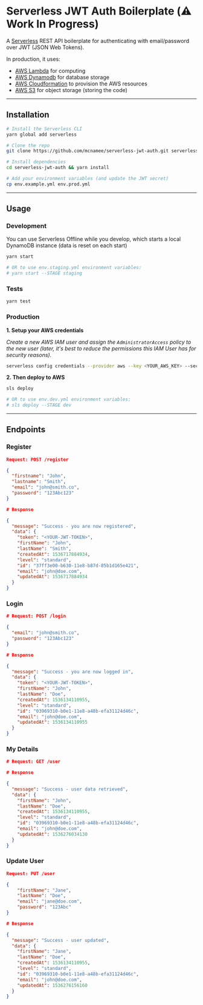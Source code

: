 # Serverless JWT Auth Boilerplate (⚠️ Work In Progress)

A [Serverless](https://serverless.com/) REST API boilerplate for authenticating with email/password over JWT (JSON Web Tokens). 

In production, it uses:

- [AWS Lambda](https://aws.amazon.com/lambda/) for computing
- [AWS Dynamodb](https://aws.amazon.com/dynamodb‎) for database storage
- [AWS Cloudformation](https://aws.amazon.com/cloudformation/) to provision the AWS resources
- [AWS S3](https://aws.amazon.com/s3/) for object storage (storing the code)

---

## Installation

```bash
# Install the Serverless CLI
yarn global add serverless

# Clone the repo
git clone https://github.com/mcnamee/serverless-jwt-auth.git serverless-jwt-auth

# Install dependencies
cd serverless-jwt-auth && yarn install

# Add your environment variables (and update the JWT secret)
cp env.example.yml env.prod.yml
```

---

## Usage

### Development

You can use Serverless Offline while you develop, which starts a local DynamoDB instance (data is reset on each start)

```bash
yarn start

# OR to use env.staging.yml environment variables:
# yarn start --STAGE staging
```

### Tests

```bash
yarn test
```

### Production

__1. Setup your AWS credentials__

_Create a new AWS IAM user and assign the `AdministratorAccess` policy to the new user (later, it's best to reduce the permissions this IAM User has for security reasons)._

```bash
serverless config credentials --provider aws --key <YOUR_AWS_KEY> --secret <YOUR_AWS_SECRET>
```

__2. Then deploy to AWS__

```bash
sls deploy

# OR to use env.dev.yml environment variables:
# sls deploy --STAGE dev
```

---

## Endpoints

### Register

```json
Request: POST /register

{
  "firstname": "John",
  "lastname": "Smith",
  "email": "john@smith.co",
  "password": "123Abc123"
}

# Response

{
  "message": "Success - you are now registered",
  "data": {
    "token": "<YOUR-JWT-TOKEN>",
    "firstName": "John",
    "lastName": "Smith",
    "createdAt": 1536717884934,
    "level": "standard",
    "id": "37ff3e00-b630-11e8-b87d-85b1d165e421",
    "email": "john@doe.com",
    "updatedAt": 1536717884934
  }
}
```

### Login

```json
# Request: POST /login

{
  "email": "john@smith.co",
  "password": "123Abc123"
}

# Response

{
  "message": "Success - you are now logged in",
  "data": {
    "token": "<YOUR-JWT-TOKEN>",
    "firstName": "John",
    "lastName": "Doe",
    "createdAt": 1536134110955,
    "level": "standard",
    "id": "03969310-b0e1-11e8-a48b-efa31124d46c",
    "email": "john@doe.com",
    "updatedAt": 1536134110955
  }
}
```

### My Details

```json
# Request: GET /user

# Response

{
  "message": "Success - user data retrieved",
  "data": {
    "firstName": "John",
    "lastName": "Doe",
    "createdAt": 1536134110955,
    "level": "standard",
    "id": "03969310-b0e1-11e8-a48b-efa31124d46c",
    "email": "john@doe.com",
    "updatedAt": 1536276034130
  }
}
```


### Update User

```json
Request: PUT /user

{
	"firstName": "Jane",
	"lastName": "Doe",
	"email": "jane@doe.com",
	"password": "123Abc"
}

# Response

{
  "message": "Success - user updated",
  "data": {
    "firstName": "Jane",
    "lastName": "Doe",
    "createdAt": 1536134110955,
    "level": "standard",
    "id": "03969310-b0e1-11e8-a48b-efa31124d46c",
    "email": "john@doe.com",
    "updatedAt": 1536276156160
  }
}
```
